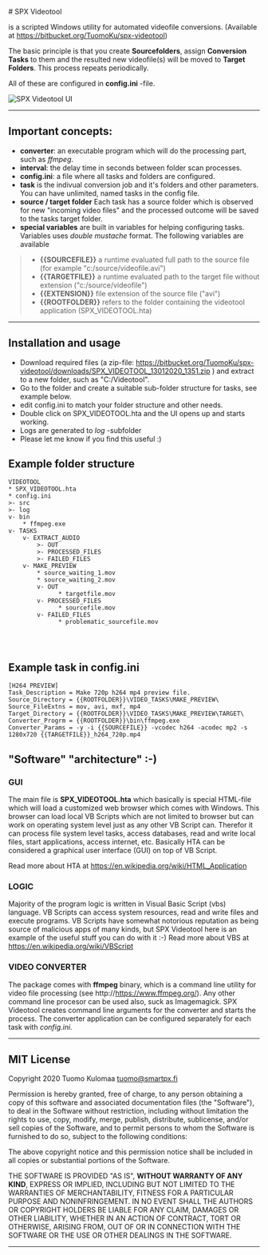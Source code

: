 ﻿﻿﻿﻿﻿﻿﻿﻿# SPX Videotool

is a scripted Windows utility for automated videofile conversions.
(Available at https://bitbucket.org/TuomoKu/spx-videotool)

The basic principle is that you create **Sourcefolders**, assign **Conversion Tasks** to them and the resulted new videofile(s) will be moved to **Target Folders**. This process repeats periodically.

All of these are configured in **config.ini** -file.

![SPX Videotool UI](https://bitbucket.org/TuomoKu/spx-videotool/downloads/SPX_VideotoolUI.png "SPX Videotool UI")



---


## Important concepts:
- **converter**: an executable program which will do the processing part, such as *ffmpeg*.
- **interval**: the delay time in seconds between folder scan processes.
- **config.ini**: a file where all tasks and folders are configured.
- **task** is the indivual conversion job and it's folders and other parameters. You can have unlimited, named tasks in the config file.
- **source / target folder** Each task has a source folder which is observed for new "incoming video files" and the processed outcome will be saved to the tasks target folder.
- **special variables** are built in variables for helping configuring tasks. Variables uses _double mustache_ format. The following variables are available
>- **{{SOURCEFILE}}** a runtime evaluated full path to the source file (for example "c:/source/videofile.avi")
>-  **{{TARGETFILE}}** a runtime evaluated path to the target file without extension ("c:/source/videofile")
>- **{{EXTENSION}}** file extension of the source file ("avi")
>- **{{ROOTFOLDER}}** refers to the folder containing the videotool application (SPX_VIDEOTOOL.hta)

---

## Installation and usage
- Download required files (a zip-file: https://bitbucket.org/TuomoKu/spx-videotool/downloads/SPX_VIDEOTOOL_13012020_1351.zip ) and extract to a new folder, such as "C:/Videotool".
- Go to the folder and create a suitable sub-folder structure for tasks, see example below.
- edit config.ini to match your folder structure and other needs.
- Double click on SPX_VIDEOTOOL.hta and the UI opens up and starts working.
- Logs are generated to _log_ -subfolder
- Please let me know if you find this useful :)


## Example folder structure
```
VIDEOTOOL
* SPX_VIDEOTOOL.hta
* config.ini
>- src
>- log
v- bin
    * ffmpeg.exe
v- TASKS
    v- EXTRACT_AUDIO
        >- OUT
        >- PROCESSED_FILES
        >- FAILED_FILES
    v- MAKE_PREVIEW
        * source_waiting_1.mov
        * source_waiting_2.mov
        v- OUT
              * targetfile.mov
        v- PROCESSED_FILES
              * sourcefile.mov
        v- FAILED_FILES
              * problematic_sourcefile.mov




```

## Example task in config.ini
```
[H264 PREVIEW]
Task_Description = Make 720p h264 mp4 preview file.
Source_Directory = {{ROOTFOLDER}}\VIDEO_TASKS\MAKE_PREVIEW\
Source_FileExtns = mov, avi, mxf, mp4
Target_Directory = {{ROOTFOLDER}}\VIDEO_TASKS\MAKE_PREVIEW\TARGET\
Converter_Progrm = {{ROOTFOLDER}}\bin\ffmpeg.exe
Converter_Params = -y -i {{SOURCEFILE}} -vcodec h264 -acodec mp2 -s 1280x720 {{TARGETFILE}}_h264_720p.mp4
```


## "Software" "architecture" :-)

### GUI
The main file is **SPX_VIDEOTOOL.hta** which basically is special HTML-file which will load a customized web browser which comes with Windows. This browser can load local VB Scripts which are not limited to browser but can work on operating system level just as any other VB Script can. Therefor it can process file system level tasks, access databases, read and write local files, start applications, access internet, etc. Basically HTA can be considered a graphical user interface (GUI) on top of VB Script.

Read more about HTA at https://en.wikipedia.org/wiki/HTML_Application

### LOGIC
Majority of the program logic is written in Visual Basic Script (vbs) language. VB Scripts can access system resources, read and write files and execute programs.  VB Scripts have somewhat notorious reputation as being source of malicious apps of many kinds, but SPX Videotool here is an example of the useful stuff you can do with it :-) Read more about VBS at https://en.wikipedia.org/wiki/VBScript


### VIDEO CONVERTER
The package comes with **ffmpeg** binary, which is a command line utility for video file processing (see http://https://www.ffmpeg.org/). Any other command line procesor can be used also, suck as Imagemagick. SPX Videotool creates command line arguments for the converter and starts the process. 
The converter application can be configured separately for each task with _config.ini._

---

## MIT License
Copyright 2020 Tuomo Kulomaa <tuomo@smartpx.fi>

Permission is hereby granted, free of charge, to any person obtaining a copy of this software and associated documentation files (the "Software"), to deal in the Software without restriction, including without limitation the rights to use, copy, modify, merge, publish, distribute, sublicense, and/or sell copies of the Software, and to permit persons to whom the Software is furnished to do so, subject to the following conditions:

The above copyright notice and this permission notice shall be included in all copies or substantial portions of the Software. 

THE SOFTWARE IS PROVIDED "AS IS", **WITHOUT WARRANTY OF ANY KIND**, EXPRESS OR IMPLIED, INCLUDING BUT NOT LIMITED TO THE WARRANTIES OF  MERCHANTABILITY, FITNESS FOR A PARTICULAR PURPOSE AND NONINFRINGEMENT. IN NO EVENT SHALL THE AUTHORS OR COPYRIGHT HOLDERS BE LIABLE FOR ANY CLAIM, DAMAGES OR OTHER LIABILITY, WHETHER IN AN ACTION OF CONTRACT, TORT OR OTHERWISE, ARISING FROM, OUT OF OR IN CONNECTION WITH THE SOFTWARE OR THE USE OR OTHER DEALINGS IN THE SOFTWARE. 

---

























